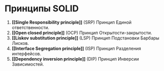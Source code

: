 # Принципы SOLID
1. **[[Single Responsibility principle]]** (SRP) Принцип Единой ответственности.
2. **[[Open closed principle]]** (OCP) Принцип Открытости-закрытости.
3. **[[Liskov substitution principle]]** (LSP) Принцип Подстановки Барбары Лисков.
4. **[[Interface Segregation principle]]** (ISP) Принцип Разделения интерфейсов.
5. **[[Dependency inversion principle]]** (DIP) Принцип Инверсии Зависимостей.
